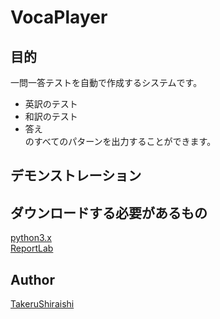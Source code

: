 VocaPlayer
====

## 目的

一問一答テストを自動で作成するシステムです。 
- 英訳のテスト 
- 和訳のテスト 
- 答え  
のすべてのパターンを出力することができます。

## デモンストレーション

## ダウンロードする必要があるもの
[python3.x](https://www.python.org/)  
[ReportLab](https://www.reportlab.com/)

## Author

[TakeruShiraishi](https://github.com/TakeruShiraishi)
